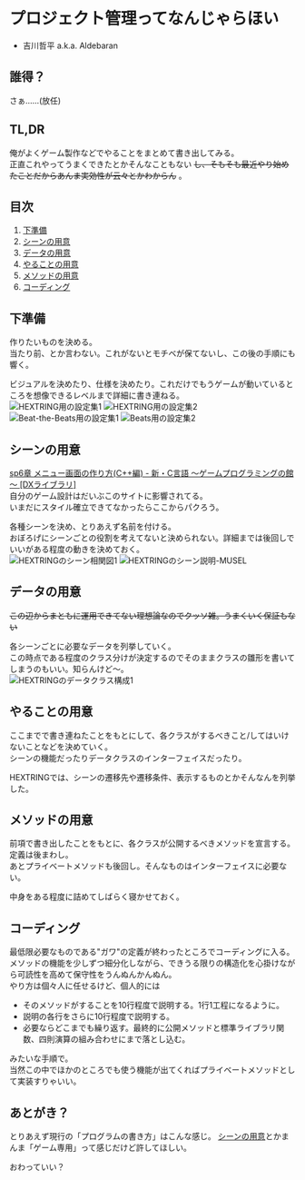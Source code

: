 # プロジェクト管理ってなんじゃらほい
* 吉川哲平 a.k.a. Aldebaran

## 誰得？
さぁ……(放任)

## TL,DR
俺がよくゲーム製作などでやることをまとめて書き出してみる。  
正直これやってうまくできたとかそんなこともない ~~し、そもそも最近やり始めたことだからあんま実効性が云々とかわからん~~ 。

## 目次
1. [下準備](#sitajunnbi)
1. [シーンの用意](#scene)
1. [データの用意](#data)
1. [やることの用意](#todo)
1. [メソッドの用意](#method)
1. [コーディング](#coding)

<p id="sitajunnbi"> </p>  

## 下準備 
作りたいものを決める。  
当たり前、とか言わない。これがないとモチベが保てないし、この後の手順にも響く。

ビジュアルを決めたり、仕様を決めたり。これだけでもうゲームが動いているところを想像できるレベルまで詳細に書き連ねる。  
![HEXTRING用の設定集1](hext1.png) ![HEXTRING用の設定集2](hext2.png)
![Beat-the-Beats用の設定集1](bb1.png)
![Beats用の設定集2](bb2.png)

<p id="scene"></p>

## シーンの用意 
[sp6章 メニュー画面の作り方(C++編) - 新・C言語 ～ゲームプログラミングの館～ [DXライブラリ]](<https://dixq.net/g/sp_06.html>)  
自分のゲーム設計はだいぶこのサイトに影響されてる。  
いまだにスタイル確立できてなかったらここからパクろう。

各種シーンを決め、とりあえず名前を付ける。  
おぼろげにシーンごとの役割を考えてないと決められない。詳細までは後回しでいいがある程度の動きを決めておく。  
![HEXTRINGのシーン相関図1](scenes.png)
![HEXTRINGのシーン説明-MUSEL](detail_MUSEL.png)

<p id="data"></p>

## データの用意 
~~この辺からまともに運用できてない理想論なのでクッソ雑。うまくいく保証もない~~

各シーンごとに必要なデータを列挙していく。  
この時点である程度のクラス分けが決定するのでそのままクラスの雛形を書いてしまうのもいい。知らんけど～。  
![HEXTRINGのデータクラス構成1](dataclass.png)

<p id="todo"></p>

## やることの用意 
ここまでで書き連ねたことをもとにして、各クラスがするべきこと/してはいけないことなどを決めていく。  
シーンの機能だったりデータクラスのインターフェイスだったり。  

HEXTRINGでは、シーンの遷移先や遷移条件、表示するものとかそんなんを列挙した。

<p id="method"></p>

## メソッドの用意
前項で書き出したことをもとに、各クラスが公開するべきメソッドを宣言する。定義は後まわし。  
あとプライベートメソッドも後回し。そんなものはインターフェイスに必要ない。

中身をある程度に詰めてしばらく寝かせておく。

<p id="coding"></p>

## コーディング
最低限必要なものである"ガワ"の定義が終わったところでコーディングに入る。  
メソッドの機能を少しずつ細分化しながら、できうる限りの構造化を心掛けながら可読性を高めて保守性をうんぬんかんぬん。  
やり方は個々人に任せるけど、個人的には
* そのメソッドがすることを10行程度で説明する。1行1工程になるように。
* 説明の各行をさらに10行程度で説明する。
* 必要ならどこまでも繰り返す。最終的に公開メソッドと標準ライブラリ関数、四則演算の組み合わせにまで落とし込む。

みたいな手順で。  
当然この中でほかのところでも使う機能が出てくればプライベートメソッドとして実装すりゃいい。

## あとがき？
とりあえず現行の「プログラムの書き方」はこんな感じ。
[シーンの用意](#scene)とかまんま「ゲーム専用」って感じだけど許してほしい。

おわっていい？
